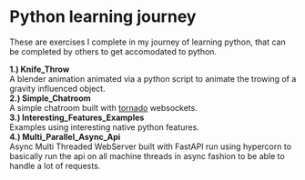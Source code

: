 # Python learning journey #
These are exercises I complete in my journey of learning python, that can be completed by others to get accomodated to python.

**1.) Knife_Throw**<br>
A blender animation animated via a python script to animate the trowing of a gravity influenced object.<br>
**2.) Simple_Chatroom**<br>
A simple chatroom built with [tornado](https://pypi.org/project/tornado/) websockets.<br>
**3.) Interesting_Features_Examples**<br>
Examples using interesting native python features.<br>
**4.) Multi_Parallel_Async_Api**<br>
Async Multi Threaded WebServer built with FastAPI run using hypercorn to basically run the api on all machine threads in async fashion to be able to handle a lot of requests.<br>
